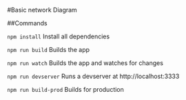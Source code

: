 #Basic network Diagram

##Commands

` npm install `
Install all dependencies

` npm run build `
Builds the app

` npm run watch `
Builds the app and watches for changes

` npm run devserver `
Runs a devserver at http://localhost:3333

` npm run build-prod `
Builds for production

